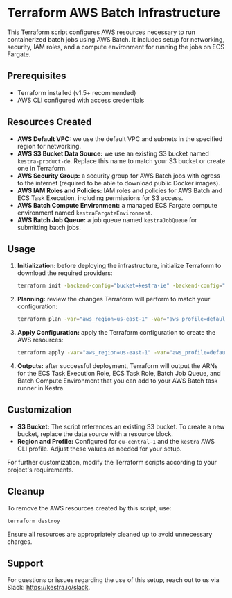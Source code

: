 # Terraform AWS Batch Infrastructure

This Terraform script configures AWS resources necessary to run containerized batch jobs using AWS Batch. It includes setup for networking, security, IAM roles, and a compute environment for running the jobs on ECS Fargate.

## Prerequisites

- Terraform installed (v1.5+ recommended)
- AWS CLI configured with access credentials

## Resources Created

- **AWS Default VPC:** we use the default VPC and subnets in the specified region for networking.
- **AWS S3 Bucket Data Source:** we use an existing S3 bucket named `kestra-product-de`. Replace this name to match your S3 bucket or create one in Terraform.
- **AWS Security Group:** a security group for AWS Batch jobs with egress to the internet (required to be able to download public Docker images).
- **AWS IAM Roles and Policies:** IAM roles and policies for AWS Batch and ECS Task Execution, including permissions for S3 access.
- **AWS Batch Compute Environment:** a managed ECS Fargate compute environment named `kestraFargateEnvironment`.
- **AWS Batch Job Queue:** a job queue named `kestraJobQueue` for submitting batch jobs.

## Usage

1. **Initialization:** before deploying the infrastructure, initialize Terraform to download the required providers:

   ```bash
   terraform init -backend-config="bucket=kestra-ie" -backend-config="region=eu-west-1"

   ```

2. **Planning:** review the changes Terraform will perform to match your configuration:

   ```bash
   terraform plan -var="aws_region=us-east-1" -var="aws_profile=default"
   ```

3. **Apply Configuration:** apply the Terraform configuration to create the AWS resources:

   ```bash
   terraform apply -var="aws_region=us-east-1" -var="aws_profile=default"
   ```

4. **Outputs:** after successful deployment, Terraform will output the ARNs for the ECS Task Execution Role, ECS Task Role, Batch Job Queue, and Batch Compute Environment that you can add to your AWS Batch task runner in Kestra.

## Customization

- **S3 Bucket:** The script references an existing S3 bucket. To create a new bucket, replace the data source with a resource block.
- **Region and Profile:** Configured for `eu-central-1` and the `kestra` AWS CLI profile. Adjust these values as needed for your setup.

For further customization, modify the Terraform scripts according to your project's requirements.

## Cleanup

To remove the AWS resources created by this script, use:

```bash
terraform destroy
```

Ensure all resources are appropriately cleaned up to avoid unnecessary charges.

## Support

For questions or issues regarding the use of this setup, reach out to us via Slack: https://kestra.io/slack.